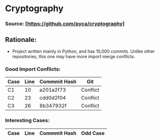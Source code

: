 # Cryptography

### Source: [https://github.com/pyca/cryptography]


## Rationale:
* Project written mainly in Python, and has 10,000 commits. Unlike other repositories, this one may have more import merge conflicts. 


### Good Import Conflicts:
 Case | Line | Commmit Hash | Git 
--- | --- | --- | ---
C1 | 10 | a201a2f73 | Conflict
C2 | 23 | cdd0d2f04 | Conflict
C3 | 26 | 8b347932f | Conflict

### Interesting Cases:
 Case | Line | Commmit Hash | Odd Case
--- | --- | --- | --- |
